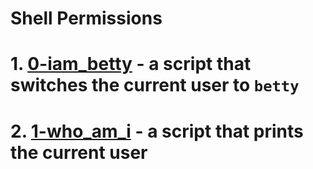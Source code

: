 # Shell Permissions
# 1. [0-iam_betty](./0-iam_betty) - a script that switches the current user to `betty`
# 2. [1-who_am_i](./1-who_am_i) - a script that prints the current user
